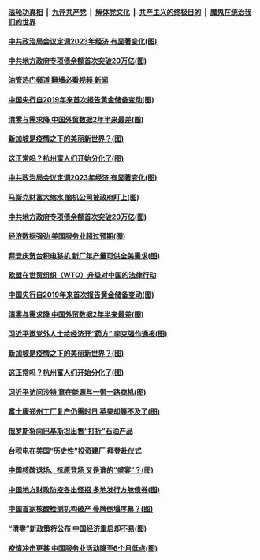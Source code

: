 ####  [法轮功真相](../../../../basic/blob/master/README.md?t=12081702) &nbsp;|&nbsp; [九评共产党](../../../../9ping.md/blob/master/README.md?t=12081702) &nbsp;|&nbsp; [解体党文化](../../../../jtdwh.md/blob/master/README.md?t=12081702)  &nbsp;|&nbsp; [共产主义的终极目的](../../../../gczydzjmd.md/blob/master/README.md?t=12081702) &nbsp;|&nbsp; [魔鬼在统治我们的世界](../../../../mgztzwmdsj.md/blob/master/README.md?t=12081702) 

#### [中共政治局会议定调2023年经济 有显著变化(图)](../pages/p5/1023569.md?t=12081702) 

#### [中共地方政府专项债余额首次突破20万亿(图)](../pages/p5/1023586.md?t=12081702) 

#### [油管热门频道 翻墙必看视频 新闻](http://129.146.143.75:81/youtube.html?12081702)

#### [中国央行自2019年来首次报告黄金储备变动(图)](../pages/p5/1023575.md?t=12081702) 

#### [清零与需求降 中国外贸数据2年半来最差(图)](../pages/p5/1023541.md?t=12081702) 

#### [新加坡是疫情之下的美丽新世界？(图)](../pages/p5/1023523.md?t=12081702) 

#### [这正常吗？杭州富人们开始分化了(图)](../pages/p5/1023517.md?t=12081702) 

#### [中共政治局会议定调2023年经济 有显著变化(图)](../pages/p5/1023569.md?t=12081702) 

#### [马斯克财富大缩水 脑机公司被政府盯上(图)](../pages/p5/1023589.md?t=12081702) 

#### [中共地方政府专项债余额首次突破20万亿(图)](../pages/p5/1023586.md?t=12081702) 

#### [经济数据强劲 美国服务业超过预期(图)](../pages/p5/1023585.md?t=12081702) 

#### [拜登庆贺台积电移机 新厂年产量可供全美需求(图)](../pages/p5/1023583.md?t=12081702) 

#### [欧盟在世贸组织（WTO）升级对中国的法律行动](../pages/p5/1023576.md?t=12081702) 

#### [中国央行自2019年来首次报告黄金储备变动(图)](../pages/p5/1023575.md?t=12081702) 

#### [清零与需求降 中国外贸数据2年半来最差(图)](../pages/p5/1023541.md?t=12081702) 

#### [习近平邀党外人士给经济开“药方” 李克强作通报(图)](../pages/p5/1023559.md?t=12081702) 

#### [新加坡是疫情之下的美丽新世界？(图)](../pages/p5/1023523.md?t=12081702) 

#### [这正常吗？杭州富人们开始分化了(图)](../pages/p5/1023517.md?t=12081702) 

#### [习近平访问沙特 意在能源与一带一路商机(图)](../pages/p5/1023476.md?t=12081702) 

#### [富士康郑州工厂复产仍需时日 苹果却等不及了(图)](../pages/p5/1023487.md?t=12081702) 

#### [俄罗斯将向巴基斯坦出售“打折”石油产品](../pages/p5/1023482.md?t=12081702) 

#### [台积电在美国“历史性”投资建厂 拜登赴仪式](../pages/p5/1023481.md?t=12081702) 

#### [中国核酸退场、抗原登场 又是谁的“盛宴”？(图)](../pages/p5/1023475.md?t=12081702) 

#### [中国地方财政防疫各出怪招 多地发行方舱债券(图)](../pages/p5/1023473.md?t=12081702) 

#### [中国首家核酸检测机构破产 骨牌倒塌序幕？(图)](../pages/p5/1023401.md?t=12081702) 

#### [“清零”新政策将公布 中国经济重启却不易(图)](../pages/p5/1023402.md?t=12081702) 

#### [疫情冲击更甚 中国服务业活动降至6个月低点(图)](../pages/p5/1023397.md?t=12081702) 

<img src='http://gfw-breaker.win/goodnews/indexes/p5.md' width='0px' height='0px'/>
